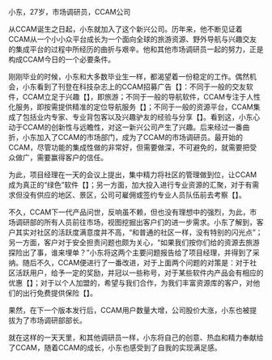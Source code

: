 小东，27岁，市场调研员，CCAM公司

从CCAM诞生之日起，小东就加入了这个新兴公司。历年来，他不断见证着CCAM从一个小小众平台成长为一个面向全球的旅游资源、野外导航与兴趣交友的集成平台的过程中所经历的曲折与艰辛。他和其他市场调研员一起的努力，正是构成CCAM今日的一个必要条件。

刚刚毕业的时候，小东和大多数毕业生一样，都渴望着一份稳定的工作。偶然机会，小东看到了刊登在科技杂志上的CCAM招募广告【】：不同于一般的交友软件，CCAM立足于兴趣【】，即旅游；不同于一般的导航软件，CCAM专注于人性化服务，即按需提供精准的定位导航服务【】；不同于一般的资源平台，CCAM集成了包括业内专家、专业背包客以及兴趣驴友的经验与分享【】。看到这，小东心动于CCAM的创新性与远瞻性，对这一新兴公司产生了兴趣。后来经过一番曲折，小东加入了CCAM的市场部门，成为了CCAM的市场调研员。最开始的CCAM，尽管功能的集成性做的非常好，但需要做深，不可避免的，就需要把受众做广，需要赢得客户的信任。

为此，项目经理在一天的会议上提出，集中精力将社区的管理做到位，让CCAM成为真正的“绿色”软件【】；另一方面，加大投入进行专业资源的汇聚，对于有需求但没有供应的地区、景区，公司可雇佣或签约专业人员队伍前去考察【】。

不久，CCAM下一代产品问世，反响虽不赖，但也没有理想中的强烈，为此，市场调研部的所有人员前往市场，视图挖掘出客户们的进一步需求。小东了解到，客户其实对社区的活跃度满意度并不高，“和普通的社区一样，没有特别的闪光点”；另一方面，客户对于安全担责问题也颇为关心，“如果我们按你们给的资源去旅游探险出了事，谁来埋单？”小东将这两个主要问题报告给了项目经理，并得到了采纳。随后不久，CCAM便进行了一番改进，对于上面两个问题的对策是：对于社区活跃用户，给予一定的奖励，并冠以一些称号，对于某些软件内产品会有相应的优惠【】；对于以个人加盟的，希望与我们合作，为我们丰富资源库的客户，对他们的出行免费提供保险【】。

果然，在下一个版本发行后，CCAM用户数量大增，公司股价大涨，小东也被提拔为了市场调研部部长。

就在这样的一天天里，和其他调研员一样，小东将自己的创意、热血和精力奉献给了CCAM，随着CCAM的成长，小东也感受到了自我的实现满足感。

